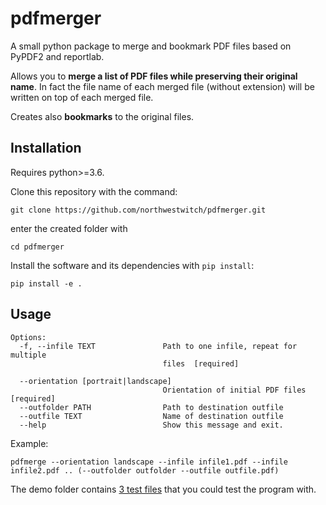 # pdfmerger
A small python package to merge and bookmark PDF files based on PyPDF2 and reportlab.

Allows you to **merge a list of PDF files while preserving their original name**. In fact the file name of each merged file (without extension) will be written on top of each merged file.

Creates also **bookmarks** to the original files.

## Installation
Requires python>=3.6.

Clone this repository with the command:
```
git clone https://github.com/northwestwitch/pdfmerger.git
```
enter the created folder with
```
cd pdfmerger
```
Install the software and its dependencies with `pip install`:
```
pip install -e .
```

## Usage
```
Options:
  -f, --infile TEXT               Path to one infile, repeat for multiple
                                  files  [required]

  --orientation [portrait|landscape]
                                  Orientation of initial PDF files  [required]
  --outfolder PATH                Path to destination outfile
  --outfile TEXT                  Name of destination outfile
  --help                          Show this message and exit.
```

Example:

`pdfmerge --orientation landscape --infile infile1.pdf --infile infile2.pdf .. (--outfolder outfolder --outfile outfile.pdf)`

The demo folder contains [3 test files](https://github.com/northwestwitch/pdfmerger/tree/master/pdfmerger/demo) that you could test the program with.
